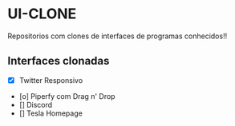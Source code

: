 # UI-CLONE

Repositorios com clones de interfaces de programas conhecidos!!

## Interfaces clonadas
- [x] Twitter Responsivo
- [o] Piperfy com Drag n' Drop
- [] Discord
- [] Tesla Homepage
